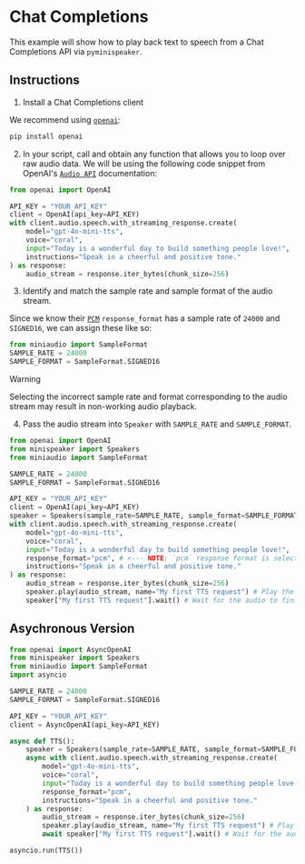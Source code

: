 # Chat Completions

This example will show how to play back text to speech from a Chat Completions API via `pyminispeaker`.

## Instructions

1. Install a Chat Completions client

We recommend using [`openai`](https://pypi.org/project/openai/):

```sh
pip install openai
``` 

2. In your script, call and obtain any function that allows you to loop over raw audio data. We will be using the following code snippet from OpenAI's [`Audio API`](https://platform.openai.com/docs/guides/text-to-speech) documentation:


```python 
from openai import OpenAI

API_KEY = "YOUR_API_KEY"
client = OpenAI(api_key=API_KEY)
with client.audio.speech.with_streaming_response.create(
    model="gpt-4o-mini-tts",
    voice="coral",
    input="Today is a wonderful day to build something people love!",
    instructions="Speak in a cheerful and positive tone."
) as response:
    audio_stream = response.iter_bytes(chunk_size=256)
```

3. Identify and match the sample rate and sample format of the audio stream.

Since we know their [`PCM`](https://platform.openai.com/docs/guides/text-to-speech#supported-output-formats) `response_format` has a sample rate of `24000` and `SIGNED16`, we can assign these like so:
```python
from miniaudio import SampleFormat
SAMPLE_RATE = 24000
SAMPLE_FORMAT = SampleFormat.SIGNED16
```

> [!WARNING]  
> Selecting the incorrect sample rate and format corresponding to the audio stream may result in non-working audio playback.

4. Pass the audio stream into `Speaker` with `SAMPLE_RATE` and `SAMPLE_FORMAT`.
```python
from openai import OpenAI
from minispeaker import Speakers
from miniaudio import SampleFormat

SAMPLE_RATE = 24000
SAMPLE_FORMAT = SampleFormat.SIGNED16

API_KEY = "YOUR_API_KEY"
client = OpenAI(api_key=API_KEY)
speaker = Speakers(sample_rate=SAMPLE_RATE, sample_format=SAMPLE_FORMAT)
with client.audio.speech.with_streaming_response.create(
    model="gpt-4o-mini-tts",
    voice="coral",
    input="Today is a wonderful day to build something people love!",
    response_format="pcm", # <--- NOTE: `pcm` response format is selected to ensure a matching sample rate and sample format. 
    instructions="Speak in a cheerful and positive tone."
) as response:
    audio_stream = response.iter_bytes(chunk_size=256)
    speaker.play(audio_stream, name="My first TTS request") # Play the TTS response
    speaker["My first TTS request"].wait() # Wait for the audio to finish playing
```

## Asychronous Version

```python
from openai import AsyncOpenAI
from minispeaker import Speakers
from miniaudio import SampleFormat
import asyncio

SAMPLE_RATE = 24000
SAMPLE_FORMAT = SampleFormat.SIGNED16

API_KEY = "YOUR_API_KEY"
client = AsyncOpenAI(api_key=API_KEY)

async def TTS():
    speaker = Speakers(sample_rate=SAMPLE_RATE, sample_format=SAMPLE_FORMAT)
    async with client.audio.speech.with_streaming_response.create(
        model="gpt-4o-mini-tts",
        voice="coral",
        input="Today is a wonderful day to build something people love!",
        response_format="pcm",
        instructions="Speak in a cheerful and positive tone."
    ) as response:
        audio_stream = response.iter_bytes(chunk_size=256)
        speaker.play(audio_stream, name="My first TTS request") # Play the TTS response
        await speaker["My first TTS request"].wait() # Wait for the audio to finish playing

asyncio.run(TTS())
```
